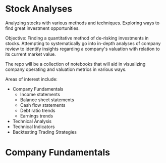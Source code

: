 # Stock Analyses
Analyzing stocks with various methods and techniques. Exploring ways to find great investment opportunities.

Objective:
Finding a quantitative method of de-risking investments in stocks. Attempting to systematically go into in-depth analyses of company review to identify insights regarding a company's valuation with relation to its current market value.

The repo will be a collection of notebooks that will aid in visualizing company operating and valuation metrics in various ways.

Areas of interest include:
* Company Fundamentals
  * Income statements
  * Balance sheet statements
  * Cash flow statements
  * Debt ratio trends
  * Earnings trends
* Technical Analysis
* Technical Indicators
* Backtesting Trading Strategies

# Company Fundamentals

